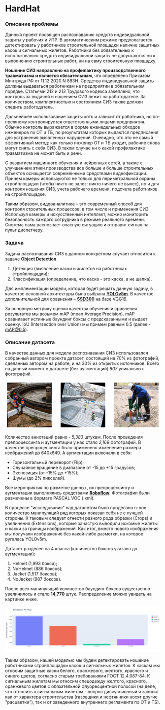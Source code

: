 # HardHat

### Описание проблемы
Данный проект посвящен распознаванию средств индивидуальной защиты у рабочих и ИТР.
В автоматическим режиме предполагается детектировать у работников строительной площадки наличие защитных касок и сигнальных жилетов.
Работники без обязательных к использованию средств индивидуальной защиты не допускаются ни к выполнению строительных работ,
ни на саму строительную площадку.

**Ношение СИЗ направлено на профилактику производственного травматизма и является обязательным**, что определено Приказом Минтруда РФ от 11.12.2020 N 883Н.
Средства индивидуальной защиты должны выдаваться работникам на предприятии в обязательном порядке. 
Статьями 212 и 213 Трудового кодекса закеплено, что контроль за выдачей и ношением СИЗ лежит на работодателе. 
За количеством, комплектностью и состоянием СИЗ также должен следить работодатель.

Дальнейшее использование защиты хоть и зависит от работника, но по-прежнему контролируется ответственными лицами предприятия. 
Обычно контроль выражается в форме еженедельных обходов инженеров по ОТ и ТБ, по результатам которых выдаются предписания для устранения выявленных нарушений.
Очевидно, что это не самый эффективный метод: как только инженер ОТ и ТБ уходит, рабочие снова могут снять с себя СИЗ. 
В таком случае ни о какой профилактике травматизма не может быть и речи. 

С развитием машинного обучения и нейронных сетей, а также с улучшением этики производства все больше и больше строительных объектов
оснащается современными средствами видеофиксации. Причем камеры используются не только для периметральной охраны стройплощадки 
(чтобы никто не залез; никто ничего не вынес), но и для контроля ношения СИЗ, учета рабочего времени, подсчета работников на стройплощадке.

Таким образом, видеоаналитика – это современный способ для контроля строительных процессов, в том числе и применения СИЗ.
Используя камеры и искусственный интеллект, можно мониторить безопасность каждого сотрудника в режиме реального времени.
Система сама распознает опасную ситуацию и отправит сигнал на пульт диспетчеру.

### Задача

Задача распознавания СИЗ в данном конкретном случает относится к задаче **Object Detection**.

1. Детекция (выявление каски и жилетов на работниках стройплощадки);
2. Классификация (определение, что каска - это каска, а не шапка).

Для имплементации модели, которая будет решать данную задачу, в качестве основной архитектуры была выбрана **[YOLOv5m](https://github.com/ultralytics/yolov5)**.
В качестве дополнительной для сравнения – **[SSD300](https://github.com/sgrvinod/a-PyTorch-Tutorial-to-Object-Detection)** на базе VGG16.

За основную метрику оценки качества обучения и сравнения результатов мы возьмем mAP (mean Average Precision). mAP сравнивает истинные баундинг боксы с предсказанными
и выдает оценку. IoU (Intersection over Union) мы примем равным 0.5 (далее - mAP@0.5). 

### Описание датасета

В качестве данных для модели распознавания СИЗ использовался собранный автором проекта датасет, состоящий на 70% из фотографий, сделанных автором на работе, и
на 30% из открытых источников. Всего на данный момент в датасете (без аугментаций) *807* уникальных фотографий. 

![Изображение](https://github.com/MelnikDM/Construction/blob/main/HardHat_2/images/Img_examples.png)

Количество аннотаций равно - *5,383* штукам. 
После проведения препроцессинга и аугментации у нас стало *2,169* фотографий. В качестве препроцессинга было применено изменение размера изображений до 640х640.
А аугментации включали в себя:

- Горизонтальный переворот (Flip);
- Случайное вращение в диапазоне от -15 до +15 градусов;
- Экспозиция (от -15% до +15%);
- Шумы (до 2% пикселей).

Все мероприятия по разметке данных, их препроцессингу и аугментации выполнялись средствами **[Roboflow](https://app.roboflow.com/melnikdm/)**. Фотографии были размечены в формате PASCAL VOC (.xml).
 
В процессе "исследования" над датасетом было проделано n-ное количество манипуляций ряд которых показал себя не с лучшей стороны. К таковым следует отнести разного рода обрезки (Crops) и увеличения (Extensions), которые зачастую выводили искомые жилеты и каски за границы изображений. Как итог, вместо нового изображения мы получали изображение без какой-либо разметки, на которое ругалась YOLOv5m.

Датасет разделен на 4 класса (количество боксов указано до аугментации):

1. Helmet (1,993 бокса);
2. NoHelmet (886 боксов);
3. Jacket (1,517 боксов);
4. NoJacket (987 боксов).

После всех манипуляций количество баундинг боксов существенно увеличилось и стало **14,770** штук. Распределение можно увидеть на картинке ниже. 

 ![Изображение](https://github.com/MelnikDM/Construction/blob/main/HardHat_2/images/Annot_per_class.png)

Таким образом, нашей моделью мы будем детектировать ношение работниками стройплощадки касок и сигнальных жилеток. К каскам мы относим защитные каски белого,
оранжевого, желтого, красного и синего цветов, согласно старым требованиями ГОСТ 12.4.087-84. К сигнальным жилетам мы относим спецодежду желтого, красного, оранжевого цветов
с обязательной флуоресцентной полосой (на деле, что относить к сигнальным жилетам - вопрос дискуссионный и зависит как от характера строительства (газовщики и нефтянники носят
другие "расцветки"), так и от заведенного внутреннего регламента по ОТ и ТБ). 
 

 
 
